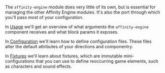 The `affinity-engine` module does very little of its own, but is essential for managing the other Affinity Engine modules. It's also the port through which you'll pass most of your configuration.

In [Usage](#/api/engine/usage) we'll get an overview of what arguments the `affinity-engine` component receives and what block params it exposes.

In [Configuration](#/api/engine/configuration) we'll learn how to define configuration files. These files alter the default attributes of your directions and componentry.

In [Fixtures](#/api/engine/fixtures) we'll learn about fixtures, which are immutable mini-configurations that you can use to define reoccurring game elements, such as characters and sound effects.
